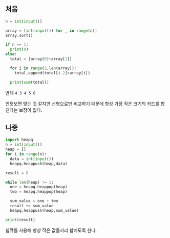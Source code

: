 ## 처음

```python
n = int(input())

array = [int(input()) for _ in range(n)]
array.sort()

if n == 1:
  print(0)
else:
  total = [array[0]+array[1]]

  for i in range(2,len(array)):
    total.append(total[i-2]+array[i])

  print(sum(total))

```

반례 `4 3 4 5 6`

언뜻보면 맞는 것 같지만 선형으로만 비교하기 때문에 항상 가장 작은 크기의 카드를 합친다는 보장이 없다. 

## 나중

```python
import heapq
n = int(input())
heap = []
for i in range(n):
  data = int(input())
  heapq.heappush(heap,data)

result = 0

while len(heap) != 1:
  one = heapq.heappop(heap)
  two = heapq.heappop(heap)

  sum_value = one + two
  result += sum_value
  heapq.heappush(heap,sum_value)

print(result)
```

힙큐를 사용해 항상 작은 값들끼리 합치도록 한다. 
